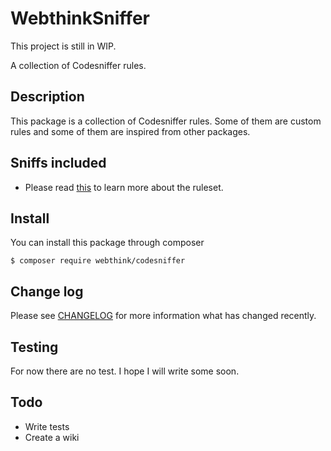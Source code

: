 # WebthinkSniffer

This project is still in WIP.

A collection of Codesniffer rules.

## Description

This package is a collection of Codesniffer rules. Some of them are custom rules and some of them are
inspired from other packages.

## Sniffs included

- Please read [this](SNIFFS.md) to learn more about the ruleset.

## Install

You can install this package through composer

    $ composer require webthink/codesniffer

## Change log

Please see [CHANGELOG](CHANGELOG.md) for more information what has changed recently.

## Testing

For now there are no test. I hope I will write some soon.

## Todo

- Write tests
- Create a wiki